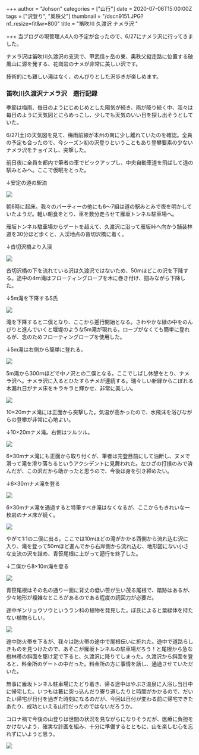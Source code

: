 +++
author = "Johson"
categories = ["山行"]
date = 2020-07-06T15:00:00Z
tags = ["沢登り", "奥秩父"]
thumbnail = "/dscn9151.JPG?nf_resize=fit&w=800"
title = "笛吹川 久渡沢 ナメラ沢 "

+++
当ブログの現管理人4人の予定が合ったので、6/27にナメラ沢に行ってきました。

ナメラ沢は笛吹川久渡沢の支流で、甲武信ヶ岳の東、奥秩父縦走路に位置する破風山に源を発する、花崗岩のナメが非常に美しい沢です。

技術的にも難しい滝はなく、のんびりとした沢歩きが楽しめます。

### 笛吹川久渡沢ナメラ沢　遡行記録

季節は梅雨、毎日のようにじめじめとした陽気が続き、雨が降り続く中、我々は毎日のように天気図とにらめっこし、少しでも天気のいい日を探し出そうとしていた。

6/27(土)の天気図を見て、梅雨前線が本州の南に少し離れていたのを確認。全員の予定も合ったので、今シーズン初の沢登りということもあり登攀要素の少ないナメラ沢をチョイスし、突撃した。

前日夜に全員を都内で筆者の車でピックアップし、中央自動車道を飛ばして道の駅みとみへ。ここで仮眠をとった。

↓安定の道の駅泊

![](/img/img_20200627_062849.jpg?nf_resize=fit&w=800)

朝6時に起床。我々のパーティーの他にも6～7組は道の駅みとみで夜を明かしていたようだ。軽い朝食をとり、車を数分走らせて雁坂トンネル駐車場へ。

雁坂トンネル駐車場からゲートを超えて、久渡沢に沿って雁坂峠へ向かう舗装林道を30分ほど歩くと、入渓地点の沓切沢橋に着く。

↓沓切沢橋より入渓

![](/img/jun-27-2020_200707.jpg?nf_resize=fit&w=800)

沓切沢橋の下を流れている沢は久渡沢ではないため、50mほどこの沢を下降する。途中の4ｍ滝はフローティングロープを木に巻き付け、掴みながら下降した。

↓5m滝を下降するS氏

![](/img/jun_0-27-2020_200707.jpg?nf_resize=fit&w=800)

滝を下降すると二俣となり、ここから遡行開始となる。さわやかな緑の中をのんびりと進んでいくと堰堤のような5m滝が現れる。ロープがなくても簡単に登れるが、念のためフローティングロープを使用した。

↓5m滝は右側から簡単に登れる。

![](/img/jun_1-27-2020_200707.jpg?nf_resize=fit&w=800)

5m滝から300ｍほどで中ノ沢との二俣となる。ここでしばし休憩をとり、ナメラ沢へ。ナメラ沢に入るとひたすらナメが連続する。瑞々しい新緑からこぼれる木漏れ日がナメ床をキラキラと輝かせ、非常に美しい。

![](/img/dscn9152.JPG?nf_resize=fit&w=800)

10×20mナメ滝には正面から突撃した。気温が高かったので、水飛沫を浴びながらの登攀が非常に心地よい。

↓10×20mナメ滝。右側はツルツル。

![](/img/dscn9164.JPG?nf_resize=fit&w=800)

6×30mナメ滝にも正面から取り付くが、筆者は完登目前にして油断し、ヌメで滑って滝を滑り落ちるというアクシデントに見舞われた。左ひざの打撲のみで済んだが、この沢だから助かったと思うので、今後は身を引き締めたい。

↓6×30ｍナメ滝を登る

![](/img/jun_2-27-2020_200707.jpg?nf_resize=fit&w=800)

6×30mナメ滝を通過すると特筆すべき滝はなくなるが、ここからもきれいな一枚岩のナメ床が続く。

![](/img/img_20200627_110833.jpg?nf_resize=fit&w=800)

やがて1:1の二俣に出る。ここでは10mほどの滝がかかる西側から流れ込む沢に入り、滝を登って50ｍほど進んでから右岸側から流れ込む、地形図にない小さな支流の沢を詰め、青笹尾根に上がって遡行を終了した。

↓二俣から8×10m滝を登る

![](/img/dscn9180.JPG?nf_resize=fit&w=800)

青笹尾根はその名の通り一面に背丈の低い笹が生い茂る尾根で、踏跡はあるが、少々地形が複雑なところがあるのである程度の読図力が必要だ。

途中ギンリョウソウというラン科の植物を発見した。ぽ氏によると葉緑体を持たない植物らしい。

![](/img/jun_3-27-2020_200707.jpg?nf_resize=fit&w=800)

途中防火帯を下るが、我々は防火帯の途中で尾根伝いに折れた。途中で道路らしきものを見つけたので、あそこが雁坂トンネルの駐車場だろう！と尾根から急な樹林帯の斜面を駆け足で下ると、久渡沢に降りてしまった。久渡沢から斜面を登ると、料金所のゲートの中だった。料金所の方に事情を話し、通過させていただいた。

無事に雁坂トンネル駐車場にたどり着き、帰る途中はやぶさ温泉に入浴し当日中に帰宅した。いつもは藪に突っ込んだり寄り道したりと時間がかかるので、だいたい帰宅が日付を過ぎた時刻になるのだが、今回は日付が変わる前に帰宅できたあたり、成功といえる山行だったのではないだろうか。

コロナ禍で今後の山登りは世間の状況を見ながらになりそうだが、医療に負担をかけないよう、確実な計画を組み、十分に準備するとともに、山を楽しむ心を忘れずにいようと思う。

![](/img/dscn9144.JPG?nf_resize=fit&w=800)
